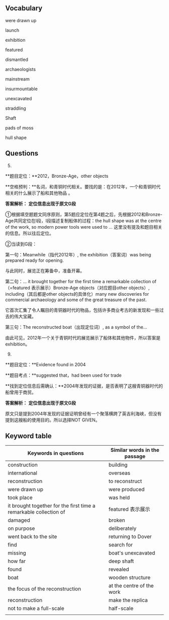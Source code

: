## Vocabulary

 were drawn up

launch

exhibition

featured

dismantled

archaeologists

mainstream

insurmountable

unexcavated

straddling

Shaft

pads of moss

hull shape

## Questions

 

 5.

**题目定位：**2012，Bronze-Age，other objects

**空格预判：**名词，和青铜时代相关。要找的是：在2012年，一个和青铜时代相关的什么展示了船和其他物品 。

**答案解析：**
**定位信息出现于原文G段**

①根据填空题题文同序原则，第5题应定位在第4题之后，先根据2012和Bronze-Age共同定位在I段，I段描述复制船体的过程：the hull shape was at the centre of the work, so modern power tools were used to ... 这里没有提及和题目相关的信息。所以往后定位。

②当读到G段：

第一句：Meanwhile（指代2012年）, the exhibition（答案词）was being prepared ready for opening.

与此同时，展览正在筹备中，准备开幕。

第二句：... it brought together for the first time a remarkable collection of（=featured 表示展示）Bronze-Age objects（对应题目other objects）, including（其后都是other objects的具体化）many new discoveries for commercial archaeology and some of the great treasure of the past. 

它首次汇集了令人瞩目的青铜器时代的物品，包括许多商业考古的新发现和一些过去的伟大宝藏。

第三句：The reconstructed boat（出现定位词）, as a symbol of the...

由此可见，2012年一个关于青铜时代的展览展示了船体和其他物件，所以答案是exhibition。



9.

**题目定位：**Evidence found in 2004

**题目考点：**suggested that，had been used for trade

**找到定位信息后需确认：**2004年发现的证据，是否表明了这艘青铜器时代的船曾用于商贸。

**答案解析：**
**定位信息出现于原文G段**

原文只是提到2004年发现的证据证明曾经有一个聚落横跨了英吉利海峡，但没有提到这艘船的使用目的。所以选择NOT GIVEN。





## Keyword table

| Keywords in questions                                        | Similar words in the passage |
| ------------------------------------------------------------ | ---------------------------- |
| construction                                                 | building                     |
| international                                                | overseas                     |
| reconstruction                                               | to reconstruct               |
| were drawn up                                                | were produced                |
| took place                                                   | was held                     |
| it brought together for the first time a remarkable collection of | featured 表示展示            |
| damaged                                                      | broken                       |
| on purpose                                                   | deliberately                 |
| went back to the site                                        | returning to Dover           |
| find                                                         | search for                   |
| missing                                                      | boat's unexcavated           |
| how far                                                      | deep shaft                   |
| found                                                        | revealed                     |
| boat                                                         | wooden structure             |
| the focus of the reconstruction                              | at the centre of the work    |
| reconstruction                                               | make the replica             |
| not to make a full-scale                                     | half-scale                   |
|                                                              |                              |

